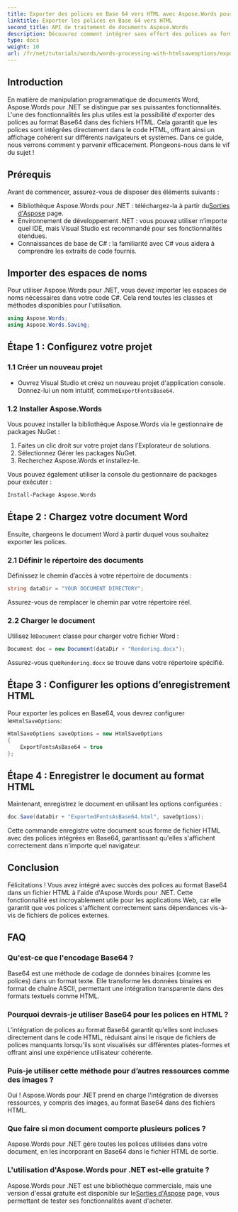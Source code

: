 ```yaml
---
title: Exporter des polices en Base 64 vers HTML avec Aspose.Words pour .NET
linktitle: Exporter les polices en Base 64 vers HTML
second_title: API de traitement de documents Aspose.Words
description: Découvrez comment intégrer sans effort des polices au format Base 64 dans des fichiers HTML à l'aide d'Aspose.Words pour .NET. Ce guide étape par étape vous aidera à garantir un affichage cohérent des polices sur différents navigateurs et plates-formes.
type: docs
weight: 10
url: /fr/net/tutorials/words/words-processing-with-htmlsaveoptions/export-fonts-as-base-64-to-html/
---
```

## Introduction

En matière de manipulation programmatique de documents Word, Aspose.Words pour .NET se distingue par ses puissantes fonctionnalités. L'une des fonctionnalités les plus utiles est la possibilité d'exporter des polices au format Base64 dans des fichiers HTML. Cela garantit que les polices sont intégrées directement dans le code HTML, offrant ainsi un affichage cohérent sur différents navigateurs et systèmes. Dans ce guide, nous verrons comment y parvenir efficacement. Plongeons-nous dans le vif du sujet !

## Prérequis

Avant de commencer, assurez-vous de disposer des éléments suivants :

-  Bibliothèque Aspose.Words pour .NET : téléchargez-la à partir du[Sorties d'Aspose](https://releases.aspose.com/words/net/) page.
- Environnement de développement .NET : vous pouvez utiliser n’importe quel IDE, mais Visual Studio est recommandé pour ses fonctionnalités étendues.
- Connaissances de base de C# : la familiarité avec C# vous aidera à comprendre les extraits de code fournis.

## Importer des espaces de noms

Pour utiliser Aspose.Words pour .NET, vous devez importer les espaces de noms nécessaires dans votre code C#. Cela rend toutes les classes et méthodes disponibles pour l'utilisation.

```csharp
using Aspose.Words;
using Aspose.Words.Saving;
```

## Étape 1 : Configurez votre projet

### 1.1 Créer un nouveau projet

-  Ouvrez Visual Studio et créez un nouveau projet d'application console. Donnez-lui un nom intuitif, comme`ExportFontsBase64`.

### 1.2 Installer Aspose.Words

Vous pouvez installer la bibliothèque Aspose.Words via le gestionnaire de packages NuGet :

1. Faites un clic droit sur votre projet dans l’Explorateur de solutions.
2. Sélectionnez Gérer les packages NuGet.
3. Recherchez Aspose.Words et installez-le.

Vous pouvez également utiliser la console du gestionnaire de packages pour exécuter :

```bash
Install-Package Aspose.Words
```

## Étape 2 : Chargez votre document Word

Ensuite, chargeons le document Word à partir duquel vous souhaitez exporter les polices.

### 2.1 Définir le répertoire des documents

Définissez le chemin d’accès à votre répertoire de documents :

```csharp
string dataDir = "YOUR DOCUMENT DIRECTORY";
```

Assurez-vous de remplacer le chemin par votre répertoire réel.

### 2.2 Charger le document

 Utilisez le`Document` classe pour charger votre fichier Word :

```csharp
Document doc = new Document(dataDir + "Rendering.docx");
```

 Assurez-vous que`Rendering.docx` se trouve dans votre répertoire spécifié.

## Étape 3 : Configurer les options d’enregistrement HTML

 Pour exporter les polices en Base64, vous devrez configurer le`HtmlSaveOptions`:

```csharp
HtmlSaveOptions saveOptions = new HtmlSaveOptions 
{ 
    ExportFontsAsBase64 = true 
};
```

## Étape 4 : Enregistrer le document au format HTML

Maintenant, enregistrez le document en utilisant les options configurées :

```csharp
doc.Save(dataDir + "ExportedFontsAsBase64.html", saveOptions);
```

Cette commande enregistre votre document sous forme de fichier HTML avec des polices intégrées en Base64, garantissant qu'elles s'affichent correctement dans n'importe quel navigateur.

## Conclusion

Félicitations ! Vous avez intégré avec succès des polices au format Base64 dans un fichier HTML à l'aide d'Aspose.Words pour .NET. Cette fonctionnalité est incroyablement utile pour les applications Web, car elle garantit que vos polices s'affichent correctement sans dépendances vis-à-vis de fichiers de polices externes.

## FAQ

### Qu'est-ce que l'encodage Base64 ?

Base64 est une méthode de codage de données binaires (comme les polices) dans un format texte. Elle transforme les données binaires en format de chaîne ASCII, permettant une intégration transparente dans des formats textuels comme HTML.

### Pourquoi devrais-je utiliser Base64 pour les polices en HTML ?

L'intégration de polices au format Base64 garantit qu'elles sont incluses directement dans le code HTML, réduisant ainsi le risque de fichiers de polices manquants lorsqu'ils sont visualisés sur différentes plates-formes et offrant ainsi une expérience utilisateur cohérente.

### Puis-je utiliser cette méthode pour d’autres ressources comme des images ?

Oui ! Aspose.Words pour .NET prend en charge l'intégration de diverses ressources, y compris des images, au format Base64 dans des fichiers HTML.

### Que faire si mon document comporte plusieurs polices ?

Aspose.Words pour .NET gère toutes les polices utilisées dans votre document, en les incorporant en Base64 dans le fichier HTML de sortie.

### L'utilisation d'Aspose.Words pour .NET est-elle gratuite ?

 Aspose.Words pour .NET est une bibliothèque commerciale, mais une version d'essai gratuite est disponible sur le[Sorties d'Aspose](https://releases.aspose.com/) page, vous permettant de tester ses fonctionnalités avant d'acheter.